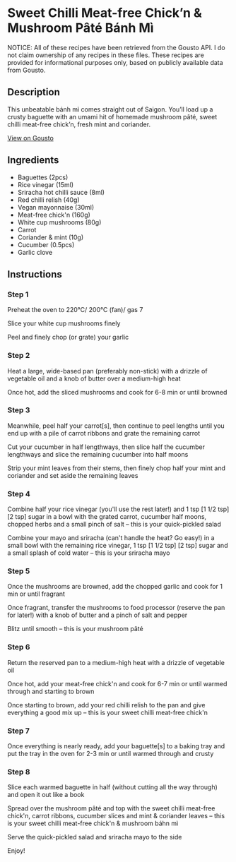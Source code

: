 # Sweet Chilli Meat-free Chick’n & Mushroom Pâté Bánh Mì

NOTICE: All of these recipes have been retrieved from the Gousto API. I do not claim ownership of any recipes in these files. These recipes are provided for informational purposes only, based on publicly available data from Gousto.

## Description

This unbeatable bánh mì comes straight out of Saigon. You’ll load up a crusty baguette with an umami hit of homemade mushroom pâté, sweet chilli meat-free chick’n, fresh mint and coriander. 

[View on Gousto](https://www.gousto.co.uk/recipes/cookbook/se-asia-sweet-chilli-meat-free-chickn-mushroom-pate-banh-mi)

## Ingredients

- Baguettes (2pcs)
- Rice vinegar (15ml)
- Sriracha hot chilli sauce (8ml)
- Red chilli relish (40g)
- Vegan mayonnaise (30ml)
- Meat-free chick'n (160g)
- White cup mushrooms (80g)
- Carrot
- Coriander & mint (10g)
- Cucumber (0.5pcs)
- Garlic clove

## Instructions


### Step 1

Preheat the oven to 220°C/ 200°C (fan)/ gas 7

Slice your white cup mushrooms finely

Peel and finely chop (or grate) your garlic


### Step 2

Heat a large, wide-based pan (preferably non-stick) with a drizzle of vegetable oil and a knob of butter  over a medium-high heat

Once hot, add the sliced mushrooms and cook for 6-8 min or until browned


### Step 3

Meanwhile, peel half your carrot[s], then continue to peel lengths until you end up with a pile of carrot ribbons and grate the remaining carrot

Cut your cucumber in half lengthways, then slice half the cucumber lengthways and slice the remaining cucumber into half moons

Strip your mint leaves from their stems, then finely chop half your mint and coriander and set aside the remaining leaves


### Step 4

Combine half your rice vinegar (you'll use the rest later!) and 1 tsp <span class="text-purple">[1 1/2 tsp]</span> <span class="text-danger">[2 tsp]</span> sugar in a bowl with the grated carrot, cucumber half moons, chopped herbs and a small pinch of salt – this is your quick-pickled salad

Combine your mayo and sriracha (can't handle the heat? Go easy!) in a small bowl with the remaining rice vinegar, 1 tsp <span class="text-purple">[1 1/2 tsp]</span> <span class="text-danger">[2 tsp]</span> sugar and a small splash of cold water – this is your sriracha mayo


### Step 5

Once the mushrooms are browned, add the chopped garlic and cook for 1 min or until fragrant

Once fragrant, transfer the mushrooms to food processor (reserve the pan for later!) with a knob of butter and a pinch of salt and pepper

Blitz until smooth – this is your mushroom pâté


### Step 6

Return the reserved pan to a medium-high heat with a drizzle of vegetable oil

Once hot, add your meat-free chick'n and cook for 6-7 min or until warmed through and starting to brown

Once starting to brown, add your red chilli relish to the pan and give everything a good mix up – this is your sweet chilli meat-free chick'n


### Step 7

Once everything is nearly ready, add your baguette[s] to a baking tray and put the tray in the oven for 2-3 min or until warmed through and crusty

### Step 8

Slice each warmed baguette in half (without cutting all the way through) and open it out like a book

Spread over the mushroom pâté and top with the sweet chilli meat-free chick'n, carrot ribbons, cucumber slices and mint & coriander leaves – this is your sweet chilli meat-free chick'n & mushroom báhn mì

Serve the quick-pickled salad and sriracha mayo to the side

Enjoy!

